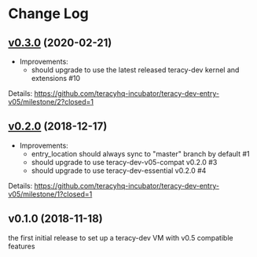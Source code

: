 # Change Log

## [v0.3.0][] (2020-02-21)

- Improvements:
  + should upgrade to use the latest released teracy-dev kernel and extensions #10

Details: https://github.com/teracyhq-incubator/teracy-dev-entry-v05/milestone/2?closed=1

## [v0.2.0][] (2018-12-17)

- Improvements:
  + entry_location should always sync to "master" branch by default #1
  + should upgrade to use teracy-dev-v05-compat v0.2.0 #3
  + should upgrade to use teracy-dev-essential v0.2.0 #4


Details: https://github.com/teracyhq-incubator/teracy-dev-entry-v05/milestone/1?closed=1


## v0.1.0 (2018-11-18)


the first initial release to set up a teracy-dev VM with v0.5 compatible features


[v0.2.0]: https://github.com/teracyhq-incubator/teracy-dev-entry-v05/milestone/1?closed=1
[v0.3.0]: https://github.com/teracyhq-incubator/teracy-dev-entry-v05/milestone/2?closed=1

